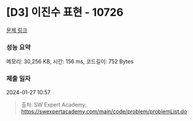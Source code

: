 # [D3] 이진수 표현 - 10726 

[문제 링크](https://swexpertacademy.com/main/code/problem/problemDetail.do?contestProbId=AXRSXf_a9qsDFAXS) 

### 성능 요약

메모리: 30,256 KB, 시간: 156 ms, 코드길이: 752 Bytes

### 제출 일자

2024-01-27 10:57



> 출처: SW Expert Academy, https://swexpertacademy.com/main/code/problem/problemList.do